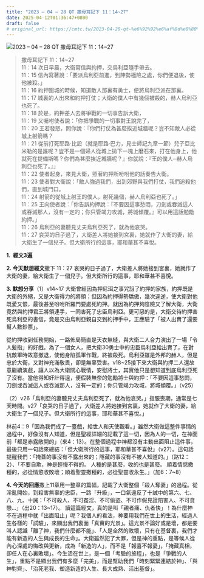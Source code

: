 ```yaml
---
title: "2023 – 04 – 28 QT 撒母耳記下 11：14~27"
date: 2025-04-12T01:36:47+0800
draft: false
# original_url: https://cmtc.tw/2023-04-28-qt-%e6%92%92%e6%af%8d%e8%80%b3%e8%a8%98%e4%b8%8b-11%ef%bc%9a1427
---
```


![2023 – 04 – 28 QT 撒母耳記下 11：14~27](/images/qt.jpg  "2023 – 04 – 28 QT 撒母耳記下 11：14~27")

> 撒母耳記下 11：14~27  
> 11：14 次日早晨，大衛寫信與約押，交烏利亞隨手帶去。  
> 11：15 信內寫著說：「要派烏利亞前進，到陣勢極險之處，你們便退後，使他被殺。」  
> 11：16 約押圍城的時候，知道敵人那裏有勇士，便將烏利亞派在那裏。  
> 11：17 城裏的人出來和約押打仗；大衛的僕人中有幾個被殺的，赫人烏利亞也死了。  
> 11：18 於是，約押差人去將爭戰的一切事告訴大衛，  
> 11：19 又囑咐使者說：「你把爭戰的一切事對王說完了，  
> 11：20 王若發怒，問你說：『你們打仗為甚麼挨近城牆呢？豈不知敵人必從城上射箭嗎？  
> 11：21 從前打死耶路‧比設（就是耶路‧巴力，見士師記九章一節）兒子亞比米勒的是誰呢？豈不是一個婦人從城上拋下一塊上磨石來，打在他身上，他就死在提備斯嗎？你們為甚麼挨近城牆呢？』你就說：『王的僕人─赫人烏利亞也死了。』」  
> 11：22 使者起身，來見大衛，照著約押所吩咐他的話奏告大衛。  
> 11：23 使者對大衛說：「敵人強過我們，出到郊野與我們打仗，我們追殺他們，直到城門口。  
> 11：24 射箭的從城上射王的僕人，射死幾個，赫人烏利亞也死了。」  
> 11：25 王向使者說：「你告訴約押說：『不要因這事愁悶，刀劍或吞滅這人或吞滅那人，沒有一定的；你只管竭力攻城，將城傾覆。』可以用這話勉勵約押。」  
> 11：26 烏利亞的妻聽見丈夫烏利亞死了，就為他哀哭。  
> 11：27 哀哭的日子過了，大衛差人將她接到宮裏，她就作了大衛的妻，給大衛生了一個兒子。但大衛所行的這事，耶和華甚不喜悅。

**1.  經文3遍**

**2. 今天默想經文**撒下 11：27 哀哭的日子過了，大衛差人將她接到宮裏，她就作了大衛的妻，給大衛生了一個兒子。但大衛所行的這事，耶和華甚不喜悅。

**3. 默想分享**（1）v14~17 大衛曾經因為押尼珥之事咒詛了約押的家族，約押既是大衛的外甥，又是大衛得力的將領；但因為約押得勢驕傲，幾次違逆，使大衛對他既愛又恨，最後甚至吩咐所羅門要處死約押。就因為約押夠陰險又了解大衛，大衛竟然與約押君王將領連手，一同害死了忠臣烏利亞。更可惡的是，大衛交待約押害死烏利亞的書信，竟是交由烏利亞親自交到約押手中，正應驗了「被人出賣了還要幫人數鈔票」。

從約押收到任務開始，一路佈局簡直是天衣無縫，與大衛二人合力演出了一場「令人髪指」的好戲。為了一個女人，把大衛30勇士中的忠臣烏利亞給出賣了，在對抗敵軍時故意撤退，使他身陷孤軍作戰，終被殺死。烏利亞雖是外邦的赫人，但是忠於大衛，又對神充滿敬畏，卻是無辜受害。v18~25接下來大衛與約押二人還故意繼續演戲，讓人以為大衛關心戰情，安慰將士，其實他只是想知道到底烏利亞死了沒有。當他得知奸計得逞，便假裝無奈的勉勵將士與約押：「不要因這事愁悶，刀劍或吞滅這人或吞滅那人，沒有一定的；你只管竭力攻城，將城傾覆。」（v25）

（2）v26「烏利亞的妻聽見丈夫烏利亞死了，就為他哀哭。」指服喪期，通常是七天時間。v27「哀哭的日子過了，大衛差人將她接到宮裏，她就作了大衛的妻，給大衛生了一個兒子。但大衛所行的這事，耶和華甚不喜悅。」

林前4：9「因為我們成了一臺戲，給世人和天使觀看。」雖然大衛做這整件事情的過程中，好像沒有人知道，但是聖經詳細的記載了這一切，因為人的一切，在神面前「都是赤露敞開的」（來4：13）。在整個過程中神都沒有主動出面阻止這件事，最後只用一句話來總結：「但大衛所行的這事，耶和華甚不喜悅」（v27）。這句話提醒我們：「掩蓋的事沒有不露出來的；隱藏的事沒有不被人知道的。」（路12：2）、「不要自欺，神是輕慢不得的。 人種的是甚麼，收的也是甚麼。 順着情慾撒種的，必從情慾收敗壞；順着聖靈撒種的，必從聖靈收永生。」（加6：7~8）

**4. 今天的回應**撒上11章用一整章的篇幅，記載了大衛整個「殺人奪妻」的過程。從淫亂開始，到殺害無辜的忠臣，一路「升級」，一口氣違反了十誡中的第六、七、八、九、十誡：「不可殺人、不可姦淫、不可偷盜、不可作假見證陷害人、不可貪戀…」（出20：13~17）。 讀這篇經文，真的是叫「親者痛、仇者快」！為什麼神不在過程中就「出面阻止」呢？我個人的看法，神要用我們在世上的生活，經過人生各樣的「試驗」，來顯出我們裏面「真實的光景」。這光景不論好或是壞，都是要叫人認識「離了神，我們什麼都不能」、「人是全然的敗壞，只有在基督裏，我們才能有新造的人生與成長的生命」。大衛雖然犯了大罪，但是神的重點，是等候人從內心深處的悔改與更新，成為「新造的人」，而不是「報喜不報憂」，「掩藏真相，卻任人在心裏敗壞」。今生活在世上，是一個「考驗的旅程」，也是「爭戰的人生」，重點不是顯出我們有多麼「完美」，而是幫助我們「時刻緊緊連結於神」、「與神對齊」、「治死老我、塑造新造的人生、長大成熟、活出基督」。